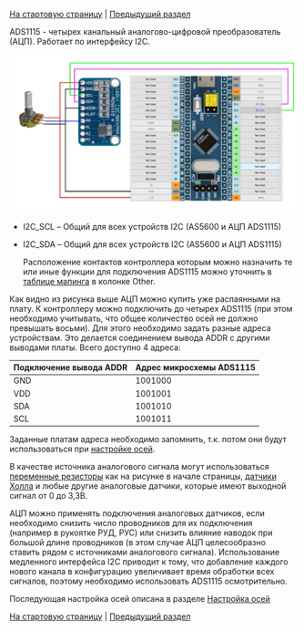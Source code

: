 

[На стартовую страницу](../README.md) | [Предыдущий раздел](Подключение-осей.md)

ADS1115 - четырех канальный аналогово-цифровой преобразователь (АЦП). Работает по интерфейсу I2C.

![](../images/A1.5.jpg)

* I2C_SCL – Общий для всех устройств I2C (AS5600 и АЦП ADS1115)

* I2C_SDA – Общий для всех устройств I2C (AS5600 и АЦП ADS1115)

  Расположение контактов контроллера которым можно назначить те или иные функции для подключения ADS1115 можно уточнить в [таблице мапинга](Таблица-мапинга.md) в колонке Other.

Как видно из рисунка выше АЦП можно купить уже распаянными на плату. К контроллеру можно подключить до четырех ADS1115 (при этом необходимо учитывать, что общее количество осей не должно превышать восьми). Для этого необходимо задать разные адреса устройствам. Это делается соединением вывода ADDR c другими выводами платы. Всего доступно 4 адреса: 



| Подключение вывода ADDR | Адрес микросхемы ADS1115 |
| ----------------------- | ------------------------ |
| GND                     | 1001000                  |
| VDD                     | 1001001                  |
| SDA                     | 1001010                  |
| SCL                     | 1001011                  |



Заданные платам адреса необходимо запомнить, т.к. потом они будут использоваться при [настройке осей](Настройка-осей.md).

В качестве источника аналогового сигнала могут использоваться [переменные резисторы](Подключение-переменных-резисторов.md) как на рисунке в начале страницы,  [датчики Холла](Подключение-датчиков-Холла.md) и любые другие аналоговые датчики, которые имеют выходной сигнал от 0 до 3,3В. 

АЦП можно применять подключения аналоговых датчиков, если необходимо снизить число проводников для их подключения (например в рукоятке РУД, РУС) или снизить влияние наводок при большой длине проводников (в этом случае АЦП целесообразно ставить рядом с источниками аналогового сигнала). Использование медленного интерфейса I2C приводит к тому, что добавление каждого нового канала в конфигурацию увеличивает время обработки всех сигналов, поэтому необходимо использовать ADS1115 осмотрительно.

Последующая настройка осей описана в разделе [Настройка осей](Настройка-осей.md)

[На стартовую страницу](../README.md) | [Предыдущий раздел](Подключение-осей.md)

